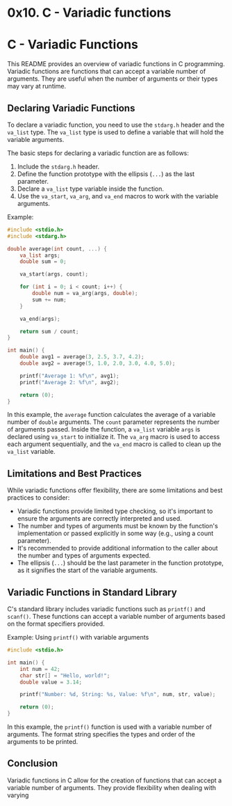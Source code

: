 # 0x10. C - Variadic functions

# C - Variadic Functions

This README provides an overview of variadic functions in C programming. Variadic functions are functions that can accept a variable number of arguments. They are useful when the number of arguments or their types may vary at runtime.

## Declaring Variadic Functions

To declare a variadic function, you need to use the `stdarg.h` header and the `va_list` type. The `va_list` type is used to define a variable that will hold the variable arguments.

The basic steps for declaring a variadic function are as follows:

1. Include the `stdarg.h` header.
2. Define the function prototype with the ellipsis (`...`) as the last parameter.
3. Declare a `va_list` type variable inside the function.
4. Use the `va_start`, `va_arg`, and `va_end` macros to work with the variable arguments.

Example:

```c
#include <stdio.h>
#include <stdarg.h>

double average(int count, ...) {
    va_list args;
    double sum = 0;

    va_start(args, count);

    for (int i = 0; i < count; i++) {
        double num = va_arg(args, double);
        sum += num;
    }

    va_end(args);

    return sum / count;
}

int main() {
    double avg1 = average(3, 2.5, 3.7, 4.2);
    double avg2 = average(5, 1.0, 2.0, 3.0, 4.0, 5.0);

    printf("Average 1: %f\n", avg1);
    printf("Average 2: %f\n", avg2);

    return (0);
}
```

In this example, the `average` function calculates the average of a variable number of `double` arguments. The `count` parameter represents the number of arguments passed. Inside the function, a `va_list` variable `args` is declared using `va_start` to initialize it. The `va_arg` macro is used to access each argument sequentially, and the `va_end` macro is called to clean up the `va_list` variable.

## Limitations and Best Practices

While variadic functions offer flexibility, there are some limitations and best practices to consider:

- Variadic functions provide limited type checking, so it's important to ensure the arguments are correctly interpreted and used.
- The number and types of arguments must be known by the function's implementation or passed explicitly in some way (e.g., using a count parameter).
- It's recommended to provide additional information to the caller about the number and types of arguments expected.
- The ellipsis (`...`) should be the last parameter in the function prototype, as it signifies the start of the variable arguments.

## Variadic Functions in Standard Library

C's standard library includes variadic functions such as `printf()` and `scanf()`. These functions can accept a variable number of arguments based on the format specifiers provided.

Example: Using `printf()` with variable arguments

```c
#include <stdio.h>

int main() {
    int num = 42;
    char str[] = "Hello, world!";
    double value = 3.14;

    printf("Number: %d, String: %s, Value: %f\n", num, str, value);

    return (0);
}
```

In this example, the `printf()` function is used with a variable number of arguments. The format string specifies the types and order of the arguments to be printed.

## Conclusion

Variadic functions in C allow for the creation of functions that can accept a variable number of arguments. They provide flexibility when dealing with varying
